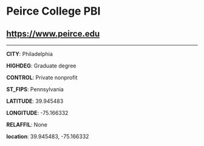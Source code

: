 # Peirce College PBI
## <https://www.peirce.edu>
---
**CITY**: Philadelphia

**HIGHDEG**: Graduate degree

**CONTROL**: Private nonprofit

**ST_FIPS**: Pennsylvania

**LATITUDE**: 39.945483

**LONGITUDE**: -75.166332

**RELAFFIL**: None

**location**: 39.945483, -75.166332